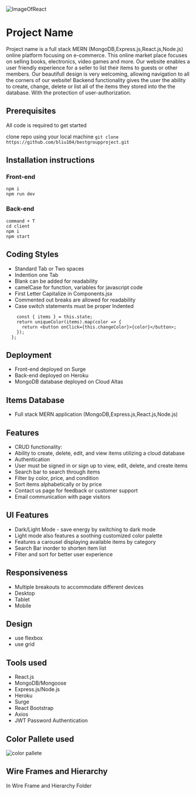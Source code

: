 ![ImageOfReact](https://upload.wikimedia.org/wikipedia/commons/thumb/a/a7/React-icon.svg/1024px-React-icon.svg.png)
# Project Name
Project name is a full stack MERN (MongoDB,Express.js,React.js,Node.js) online platform focusing on e-commerce. This online market place focuses on selling books, electronics, video games and more. Our website enables a user friendly experience for a seller to list their items to guests or other members. Our beautifull design is very welcoming, allowing navigation to all the corners of our website! Backend functionality gives the user the ability to create, change, delete or list all of the items they stored into the the database. With the protection of user-authorization.

## Prerequisites
All code is required to get started

 clone repo using your local machine
 ```git clone https://github.com/bliu104/bestgroupproject.git```
 ## Installation instructions
 ### Front-end
 ```cd brestgroupproject
 npm i
 npm run dev
 ```
 ### Back-end
 ```
 command + T
 cd client
 npm i
 npm start
```

## Coding Styles
- Standard Tab or Two spaces
- Indention one Tab
- Blank can be added for readability
- camelCase for function, variables for javascript code
- First Letter Capitalize in Components.jsx
- Commented out breaks are allowed for readability
- Case switch statements must be proper Indented

```createFilterColor = () => {
    const { items } = this.state;
    return uniqueColor(items).map(color => {
      return <button onClick={this.changeColor}>{color}</button>;
    });
  };
  ```

## Deployment
- Front-end deployed on Surge
- Back-end deployed on Heroku
- MongoDB database deployed on Cloud Altas

## Items Database 
- Full stack MERN application (MongoDB,Express.js,React.js,Node.js)

## Features
- CRUD functionality: 
- Ability to create, delete, edit, and view items utilizing a cloud database 
- Authentication 
- User must be signed in or sign up to view, edit, delete, and create items 
- Search bar to search through items 
- Filter by color, price, and condition
- Sort items alphabetically or by price
- Contact us page for feedback or customer support
- Email communication with page visitors 

## UI Features 
- Dark/Light Mode - save energy by switching to dark mode
- Light mode also features a soothing customized color palette 
- Features a carousel displaying available items by category 
- Search Bar inorder to shorten item list
- Filter and sort for better user experience

## Responsiveness
- Multiple breakouts to accommodate different devices
- Desktop
- Tablet
- Mobile

## Design
- use flexbox
- use grid

## Tools used 
- React.js 
- MongoDB/Mongoose 
- Express.js/Node.js
- Heroku 
- Surge 
- React Bootstrap
- Axios
- JWT Password Authentication

## Color Pallete used

![color pallete](https://i.imgur.com/XpEzQZtm.png)

## Wire Frames and Hierarchy
In Wire Frame and Hierarchy Folder
